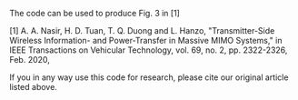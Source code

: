 The code can be used to produce Fig. 3 in [1]

[1] A. A. Nasir, H. D. Tuan, T. Q. Duong and L. Hanzo, "Transmitter-Side Wireless Information- and Power-Transfer in Massive MIMO Systems," in IEEE Transactions on Vehicular Technology, vol. 69, no. 2, pp. 2322-2326, Feb. 2020,

If you in any way use this code for research, please cite our original article listed above.
